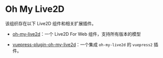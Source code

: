 # Oh My Live2D

该组织存在以下 Live2D 组件和相关扩展插件。

- [oh-my-live2d](https://github.com/oh-my-live2d/oh-my-live2d)：一个 Live2D For Web 组件，支持所有版本的模型

- [vuepress-plugin-oh-my-live2d](https://github.com/oh-my-live2d/vuepress-plugin-oh-my-live2d)：一个集成 `oh-my-live2d` 的 `vuepress2` 插件。
